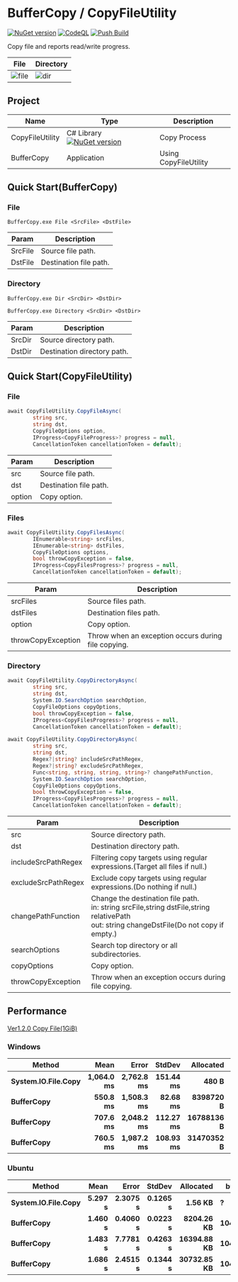 # BufferCopy / CopyFileUtility
[![NuGet version](https://badge.fury.io/nu/CopyFileUtility.svg)](https://badge.fury.io/nu/CopyFileUtility)
[![CodeQL](https://github.com/EX-EXE/BufferCopy/actions/workflows/codeql-analysis.yml/badge.svg)](https://github.com/EX-EXE/BufferCopy/actions/workflows/codeql-analysis.yml)
[![Push Build](https://github.com/EX-EXE/BufferCopy/actions/workflows/build.yml/badge.svg)](https://github.com/EX-EXE/BufferCopy/actions/workflows/build.yml)

Copy file and reports read/write progress.

| File | Directory |
|---|---|
| ![file](https://user-images.githubusercontent.com/114784289/196020067-1673b1cd-a9a2-4193-910d-3549264c4906.gif) | ![dir](https://user-images.githubusercontent.com/114784289/196020076-b3b3b29c-200e-496f-9854-4b44a59745ef.gif) |


## Project
| Name | Type| Description |
|---|---|---|
| CopyFileUtility | C# Library [![NuGet version](https://badge.fury.io/nu/CopyFileUtility.svg)](https://badge.fury.io/nu/CopyFileUtility) | Copy Process |
| BufferCopy | Application | Using CopyFileUtility |

## Quick Start(BufferCopy)
### File
```
BufferCopy.exe File <SrcFile> <DstFile>
```
| Param | Description |
|---|---|
| SrcFile | Source file path. |
| DstFile | Destination file path. |

### Directory
```
BufferCopy.exe Dir <SrcDir> <DstDir>
```
```
BufferCopy.exe Directory <SrcDir> <DstDir>
```
| Param | Description |
|---|---|
| SrcDir | Source directory path. |
| DstDir | Destination directory path. |

## Quick Start(CopyFileUtility)
### File
```csharp
await CopyFileUtility.CopyFileAsync(
        string src,
        string dst,
        CopyFileOptions option,
        IProgress<CopyFileProgress>? progress = null,
        CancellationToken cancellationToken = default);
```
| Param | Description |
|---|---|
| src | Source file path. |
| dst | Destination file path. |
| option | Copy option. |

### Files
```csharp
await CopyFileUtility.CopyFilesAsync(
        IEnumerable<string> srcFiles,
        IEnumerable<string> dstFiles,
        CopyFileOptions options,
        bool throwCopyException = false,
        IProgress<CopyFilesProgress>? progress = null,
        CancellationToken cancellationToken = default);
```
| Param | Description |
|---|---|
| srcFiles | Source files path. |
| dstFiles | Destination files path. |
| option | Copy option. |
| throwCopyException | Throw when an exception occurs during file copying. |


### Directory
```csharp
await CopyFileUtility.CopyDirectoryAsync(
        string src,
        string dst,
        System.IO.SearchOption searchOption,
        CopyFileOptions copyOptions,
        bool throwCopyException = false,
        IProgress<CopyFilesProgress>? progress = null,
        CancellationToken cancellationToken = default);
```
```csharp
await CopyFileUtility.CopyDirectoryAsync(
        string src,
        string dst,
        Regex?|string? includeSrcPathRegex,
        Regex?|string? excludeSrcPathRegex,
        Func<string, string, string, string>? changePathFunction,
        System.IO.SearchOption searchOption,
        CopyFileOptions copyOptions,
        bool throwCopyException = false,
        IProgress<CopyFilesProgress>? progress = null,
        CancellationToken cancellationToken = default);
```
| Param | Description |
|---|---|
| src | Source directory path. |
| dst | Destination directory path. |
| includeSrcPathRegex | Filtering copy targets using regular expressions.(Target all files if null.) |
| excludeSrcPathRegex | Exclude copy targets using regular expressions.(Do nothing if null.) |
| changePathFunction | Change the destination file path.<br />in: string srcFile,string dstFile,string relativePath<br />out: string changeDstFile(Do not copy if empty.)
| searchOptions | Search top directory or all subdirectories. |
| copyOptions | Copy option. |
| throwCopyException | Throw when an exception occurs during file copying. |


## Performance
[Ver1.2.0 Copy File(1GiB)](https://github.com/EX-EXE/BufferCopy/actions/runs/3234056253)
### Windows
|              Method |        Mean |       Error |      StdDev |  Allocated |  buffer | pool |
|-------------------- |------------:|------------:|------------:|-----------:|-------- |----- |
| **System.IO.File.Copy** |  **1,064.0 ms** |  **2,762.8 ms** |   **151.44 ms** |      **480 B** |       **?** |    **?** |
|          **BufferCopy** |    **550.8 ms** |  **1,508.3 ms** |    **82.68 ms** |  **8398720 B** | **1048576** |    **8** |
|          **BufferCopy** |    **707.6 ms** |  **2,048.2 ms** |   **112.27 ms** | **16788136 B** | **1048576** |   **16** |
|          **BufferCopy** |    **760.5 ms** |  **1,987.2 ms** |   **108.93 ms** | **31470352 B** | **1048576** |   **30** |

### Ubuntu
|              Method |     Mean |     Error |   StdDev |     Allocated |  buffer | pool |
|-------------------- |---------:|----------:|---------:|--------------:|-------- |----- |
| **System.IO.File.Copy** |   **5.297 s** |  **2.3075 s** | **0.1265 s** |       **1.56 KB** |      **?** |    **?** |
|          **BufferCopy** |   **1.460 s** |  **0.4060 s** | **0.0223 s** |    **8204.26 KB** |**1048576** |    **8** |
|          **BufferCopy** |   **1.483 s** |  **7.7781 s** | **0.4263 s** |   **16394.88 KB** |**1048576** |   **16** |
|          **BufferCopy** |   **1.686 s** |  **2.4515 s** | **0.1344 s** |   **30732.85 KB** |**1048576** |   **30** |
